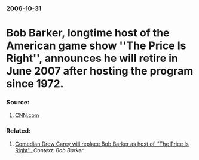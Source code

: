 ### [2006-10-31](/news/2006/10/31/index.md)

#  Bob Barker, longtime host of the American game show ''The Price Is Right'', announces he will retire in June 2007 after hosting the program since 1972.




### Source:

1. [CNN.com](http://edition.cnn.com/2006/SHOWBIZ/TV/10/31/tv.bobbarker.retires.ap/index.html)

### Related:

1. [ Comedian Drew Carey will replace Bob Barker as host of ''The Price Is Right''. ](/news/2007/07/23/comedian-drew-carey-will-replace-bob-barker-as-host-of-the-price-is-right.md) _Context: Bob Barker_
